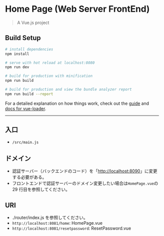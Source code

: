 # Home Page (Web Server FrontEnd)

> A Vue.js project

## Build Setup

``` bash
# install dependencies
npm install

# serve with hot reload at localhost:8080
npm run dev

# build for production with minification
npm run build

# build for production and view the bundle analyzer report
npm run build --report
```

For a detailed explanation on how things work, check out the [guide](http://vuejs-templates.github.io/webpack/) and [docs for vue-loader](http://vuejs.github.io/vue-loader).

---

## 入口

- `/src/main.js`

## ドメイン

- 認証サーバー（バックエンドのコード）を「<http://localhost:8090>」に変更する必要がある。
- フロントエンドで認証サーバーのドメイン変更したい場合は`HomePage.vue`の 29 行目を参照してください。

## URI

- ./router/index.js を参照してください。
- `http://localhost:8081/home`: HomePage.vue
- `http://localhost:8081/resetpassword`: ResetPassword.vue

